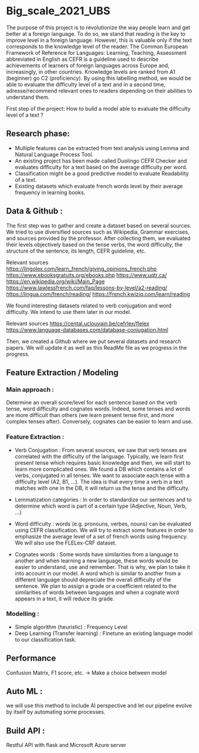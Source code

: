 # Big_scale_2021_UBS

The purpose of this project is to revolutionize the way people learn and get better at a foreign language. To do so, we stand that reading is the key to improve level in a foreign language. However, this is valuable only if the text corresponds to the knowledge level of the reader. The Common European Framework of Reference for Languages: Learning, Teaching, Assessment abbreviated in English as CEFR is a guideline used to describe achievements of learners of foreign languages across Europe and, increasingly, in other countries. Knowledge levels are ranked from A1 (beginner) go C2 (proficiency). By using this labelling method, we would be able to evaluate the difficulty level of a text and in a second time,  adresse/recommend relevant ones to readers depending on their abilities to understand them. 

First step of the project: How to build a model able to evaluate the difficulty level of a text ?

## Research phase: 	
- Multiple features can be extracted from text analysis using Lemma and Natural Language Process Tool. 
- An existing project has been made called Duolingo CEFR Checker and evaluates difficulty for a text based on the average difficulty per word. 
- Classification might be a good predictive model to evaluate Readability of a text.
- Existing datasets which evaluate french words level by their average frequency in learning books.

## Data & Github : 
The first step was to gather and create a dataset based on several sources. We tried to use diversified sources such as Wikipedia, Grammar exercises, and sources provided by the professor. After collecting them, we evaluated their levels objectively based on the tense verbs, the word difficulty, the structure of the sentence, its length, CEFR guideline, etc.

Relevant sources
https://lingolex.com/learn_french/giving_opinions_french.php
https://www.ebooksgratuits.org/ebooks.php
https://www.uqtr.ca/
https://en.wikipedia.org/wiki/Main_Page
https://www.lawlessfrench.com/faq/lessons-by-level/a2-reading/
https://lingua.com/french/reading/
https://french.kwiziq.com/learn/reading

We found interesting datasets related to verb conjugation and word difficulty. We intend to use them later in our model.

Relevant sources
https://cental.uclouvain.be/cefrlex/flelex
https://www.language-databases.com/database-conjugation.html

Then, we created a Github where we put several datasets and research papers. We will update it as well as this ReadMe file as we progress in the progress.

## Feature Extraction / Modeling 

### Main approach : 
Determine an overall score/level for each sentence based on the verb tense, word difficulty and cognates words. Indeed, some tenses and words are more difficult than others (we learn present tense first, and more complex tenses after). Conversely, cognates can be easier to learn and use. 

### Feature Extraction : 
- Verb Conjugation : From several sources, we saw that verb tenses are correlated with the difficulty of the language. Typically, we learn first present tense which requires basic knowledge and then, we will start to learn more complicated ones. We found a DB which contains a lot of verbs, conjugated in all tenses. We want to associate each tense with a difficulty level (A2, B1, …). The idea is that every time a verb in a text matches with one in the DB, it will return us the tense and the difficulty.

- Lemmatization categories : In order to standardize our sentences and to determine which word is part of a certain type (Adjective, Noun, Verb, …)

- Word difficulty : words (e.g. pronouns, verbes, nouns) can be evaluated using CEFR classification. We will try to extract some features in order to emphasize the average level of a set of french words using frequency. We will also use the FLELex-CRF dataset.   

- Cognates words : Some words have similarities from a language to another and when learning a new language, these words would be easier to understand, use and remember. That is why, we plan to take it into account in our model. A word which is similar to another from a different language should depreciate the overall difficulty of the sentence. We plan to assign a grade or a coefficient related to the similarities of words between languages and when a cognate word appears in a text, it will reduce its grade.


### Modelling : 
- Simple algorithm (heuristic) : Frequency Level 
- Deep Learning (Transfer learning) : Finetune an existing language model to our classification task.  

## Performance
Confusion Matrix, F1 score, etc. → Make a choice between model 

## Auto ML :
we will use this method to include AI perspective and let our pipeline evolve by itself by automating some processes.  

## Build API : 
Restful API with flask and Microsoft Azure server
